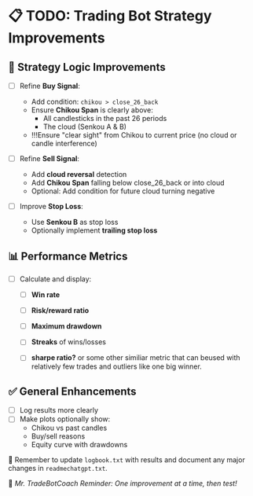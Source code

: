 # 📋 TODO: Trading Bot Strategy Improvements

## 🧠 Strategy Logic Improvements

- [ ] Refine **Buy Signal**:
  - Add condition: `chikou > close_26_back`
  - Ensure **Chikou Span** is clearly above:
    - All candlesticks in the past 26 periods
    - The cloud (Senkou A & B)
  - !!!Ensure "clear sight" from Chikou to current price (no cloud or candle interference)

- [ ] Refine **Sell Signal**:
  - Add **cloud reversal** detection
  - Add **Chikou Span** falling below close_26_back or into cloud
  - Optional: Add condition for future cloud turning negative

- [ ] Improve **Stop Loss**:
  - Use **Senkou B** as stop loss
  - Optionally implement **trailing stop loss**

## 📊 Performance Metrics

- [ ] Calculate and display:
  - [ ] **Win rate**
  - [ ] **Risk/reward ratio**
  - [ ] **Maximum drawdown**
  - [ ] **Streaks** of wins/losses
  - [ ] **sharpe ratio?** or some other similiar metric that can beused with relatively few trades and outliers like one big winner.


## ✅ General Enhancements

- [ ] Log results more clearly
- [ ] Make plots optionally show:
  - Chikou vs past candles
  - Buy/sell reasons
  - Equity curve with drawdowns



📅 Remember to update `logbook.txt` with results and document any major changes in `readmechatgpt.txt`.

💬 *Mr. TradeBotCoach Reminder: One improvement at a time, then test!*
